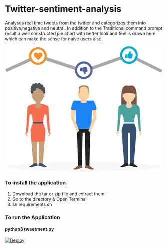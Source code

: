 # Twitter-sentiment-analysis
Analyses real time tweets from the twitter and categorizes them into positive,negative and neutral. In addition to the Traditional command prompt result a well constructed pie chart with better look and feel is drawn here which can make the sense for naive users also.

![alt text](/static/img/people1.png)
     
### To install the application 
  1. Download the tar or zip file and extract them.
  2. Go to the directory & Open Terminal
  3. sh requirements.sh
### To run the Application     
####  python3 tweetment.py
[![Deploy](https://www.herokucdn.com/deploy/button.svg)](https://heroku.com/deploy?template=https://github.com/SriSatyaLokesh/tweetment/)
